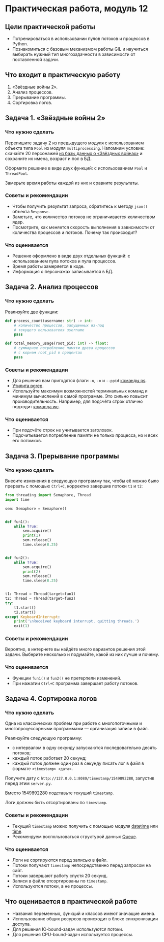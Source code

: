 # Практическая работа, модуль 12

## Цели практической работы

* Потренироваться в использовании пулов потоков и процессов в Python.
* Познакомиться с базовым механизмом работы GIL и научиться выбирать нужный тип многозадачности в зависимости от
  поставленной задачи.

## Что входит в практическую работу

1. «Звёздные войны 2».
2. Анализ процессов.
3. Прерывание программы.
4. Сортировка логов.

## Задача 1. «Звёздные войны 2»

### Что нужно сделать

Перепишите задачу 2 из предыдущего модуля с использованием объекта типа `Pool` из модуля `multiprocessing`. Напомним
условие: скачайте 20 персонажей [из базы данных о «Звёздных войнах»](https://www.swapi.tech/documentation) и сохраните их имена, возраст и
пол в БД.

Оформите решение в виде двух функций: с использованием `Pool` и `ThreadPool`.

Замерьте время работы каждой из них и сравните результаты.

### Советы и рекомендации

* Чтобы получить результат запроса, обратитесь к методу `json()` объекта `Response`.
* Заметьте, что количество потоков не ограничивается количеством ядер.
* Посмотрите, как меняется скорость выполнения в зависимости от количества процессов и потоков. Почему так происходит?

### Что оценивается

* Решение оформлено в виде двух отдельных функций: с использованием пула потоков и пула процессов.
* Время работы замеряется в коде.
* Информация о персонажах записывается в БД.

## Задача 2. Анализ процессов

### Что нужно сделать

Реализуйте две функции:

```python
def process_count(username: str) -> int:
    # количество процессов, запущенных из-под 
    # текущего пользователя username
    pass
```

```python
def total_memory_usage(root_pid: int) -> float:
    # суммарное потребление памяти древа процессов 
    # с корнем root_pid в процентах
    pass
```

### Советы и рекомендации

* Для решения вам пригодятся флаги `-u`, `-o` и `--ppid` [команды ps](https://man7.org/linux/man-pages/man1/ps.1.html).
* [Утилита pgrep](https://man7.org/linux/man-pages/man1/pgrep.1.html).
* Используйте максимум возможностей терминальных команд и минимум вычислений в самой программе. Это сильно повысит
  производительность. Например, для подсчёта строк отлично
  подходит [команда wc](https://www.opennet.ru/man.shtml?topic=wc&category=1&russian=2).

### Что оценивается

* При подсчёте строк не учитывается заголовок.
* Подсчитывается потребление памяти не только процесса, но и всех его потомков.

## Задача 3. Прерывание программы

### Что нужно сделать

Внесите изменения в следующую программу так, чтобы её можно было прервать с помощью `Ctrl+C`, корректно завершив потоки `t1` и `t2`:

```python
from threading import Semaphore, Thread
import time

sem: Semaphore = Semaphore()


def fun1():
    while True:
        sem.acquire()
        print(1)
        sem.release()
        time.sleep(0.25)


def fun2():
    while True:
        sem.acquire()
        print(2)
        sem.release()
        time.sleep(0.25)


t1: Thread = Thread(target=fun1)
t2: Thread = Thread(target=fun2)
try:
    t1.start()
    t2.start()
except KeyboardInterrupt:
    print('\nReceived keyboard interrupt, quitting threads.')
    exit(1)
```

### Советы и рекомендации

Вероятно, в интернете вы найдёте много вариантов решения этой задачи. Выберите несколько и подумайте, какой из них лучше
и почему.

### Что оценивается

* Функции `fun1()` и `fun2()` не претерпели изменений.
* При нажатии `Ctrl+C` программа завершает работу потоков.

## Задача 4. Сортировка логов

### Что нужно сделать

Одна из классических проблем при работе с многопоточными и многопроцессорными программами — организация записи в файл.

Реализуйте следующую программу:

* с интервалом в одну секунду запускаются последовательно десять потоков;
* каждый поток работает 20 секунд;
* каждый поток должен один раз в секунду писать лог в файл в формате `<timestamp> <дата>`.

Получите дату с `http://127.0.0.1:8080/timestamp/1549892280`, запустив перед этим `server.py`.

Вместо 1549892280 подставьте текущий `timestamp`.

Логи должны быть отсортированы по `timestamp`.

### Советы и рекомендации

* Текущий `timestamp` можно получить с помощью
  модуля [datetime](https://docs.python.org/3/library/datetime.html#datetime.datetime.timestamp)
  или [time](https://docs.python.org/3/library/time.html#time.time).
* Рекомендуем воспользоваться структурой данных [Queue](https://docs.python.org/3/library/queue.html).

### Что оценивается

* Логи не сортируются перед записью в файл.
* Потоки получают `timestamp` непосредственно перед запросом на сайт.
* Потоки завершают работу спустя 20 секунд.
* Записи в файле отсортированы по `timestamp`.
* Используются потоки, а не процессы.

## Что оценивается в практической работе

* Названия переменных, функций и классов имеют значащие имена.
* Использование общих ресурсов происходит в блоке синхронизации доступа.
* Для решения IO-bound-задач используются потоки.
* Для решения CPU-bound-задач используется процессы.
